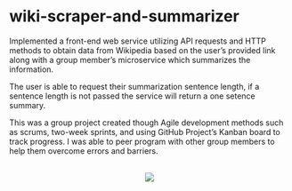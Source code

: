 # wiki-scraper-and-summarizer

Implemented a front-end web service utilizing API requests and HTTP methods to obtain data from Wikipedia based on the user’s provided link along with a group member’s microservice which summarizes the information. 

The user is able to request their summarization sentence length, if a sentence length is not passed the service will return a one setence summary. 

This was a group project created though Agile development methods such as scrums, two-week sprints, and using GitHub Project’s Kanban board to track progress. I was able to peer program with other group members to help them overcome errors and barriers.

<br>

<div align="center" ><img src="static/wiki_demo_zoomed.gif"></div>


